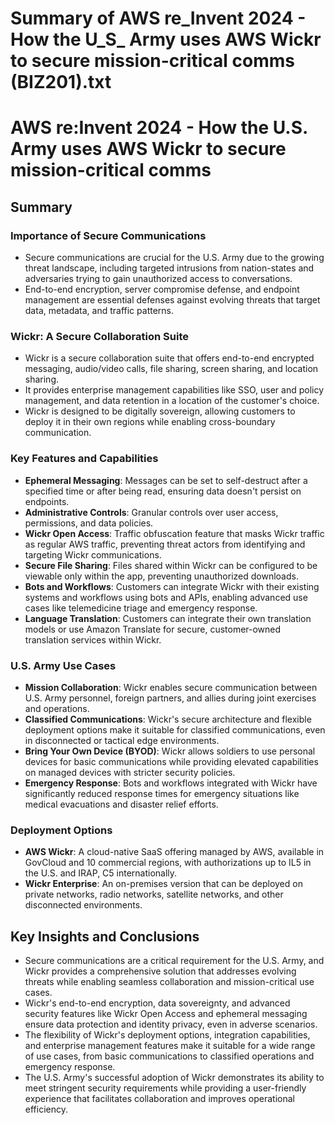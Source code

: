 # Summary of AWS re_Invent 2024 - How the U_S_ Army uses AWS Wickr to secure mission-critical comms (BIZ201).txt

# AWS re:Invent 2024 - How the U.S. Army uses AWS Wickr to secure mission-critical comms

## Summary

### Importance of Secure Communications

- Secure communications are crucial for the U.S. Army due to the growing threat landscape, including targeted intrusions from nation-states and adversaries trying to gain unauthorized access to conversations.
- End-to-end encryption, server compromise defense, and endpoint management are essential defenses against evolving threats that target data, metadata, and traffic patterns.

### Wickr: A Secure Collaboration Suite

- Wickr is a secure collaboration suite that offers end-to-end encrypted messaging, audio/video calls, file sharing, screen sharing, and location sharing.
- It provides enterprise management capabilities like SSO, user and policy management, and data retention in a location of the customer's choice.
- Wickr is designed to be digitally sovereign, allowing customers to deploy it in their own regions while enabling cross-boundary communication.

### Key Features and Capabilities

- **Ephemeral Messaging**: Messages can be set to self-destruct after a specified time or after being read, ensuring data doesn't persist on endpoints.
- **Administrative Controls**: Granular controls over user access, permissions, and data policies.
- **Wickr Open Access**: Traffic obfuscation feature that masks Wickr traffic as regular AWS traffic, preventing threat actors from identifying and targeting Wickr communications.
- **Secure File Sharing**: Files shared within Wickr can be configured to be viewable only within the app, preventing unauthorized downloads.
- **Bots and Workflows**: Customers can integrate Wickr with their existing systems and workflows using bots and APIs, enabling advanced use cases like telemedicine triage and emergency response.
- **Language Translation**: Customers can integrate their own translation models or use Amazon Translate for secure, customer-owned translation services within Wickr.

### U.S. Army Use Cases

- **Mission Collaboration**: Wickr enables secure communication between U.S. Army personnel, foreign partners, and allies during joint exercises and operations.
- **Classified Communications**: Wickr's secure architecture and flexible deployment options make it suitable for classified communications, even in disconnected or tactical edge environments.
- **Bring Your Own Device (BYOD)**: Wickr allows soldiers to use personal devices for basic communications while providing elevated capabilities on managed devices with stricter security policies.
- **Emergency Response**: Bots and workflows integrated with Wickr have significantly reduced response times for emergency situations like medical evacuations and disaster relief efforts.

### Deployment Options

- **AWS Wickr**: A cloud-native SaaS offering managed by AWS, available in GovCloud and 10 commercial regions, with authorizations up to IL5 in the U.S. and IRAP, C5 internationally.
- **Wickr Enterprise**: An on-premises version that can be deployed on private networks, radio networks, satellite networks, and other disconnected environments.

## Key Insights and Conclusions

- Secure communications are a critical requirement for the U.S. Army, and Wickr provides a comprehensive solution that addresses evolving threats while enabling seamless collaboration and mission-critical use cases.
- Wickr's end-to-end encryption, data sovereignty, and advanced security features like Wickr Open Access and ephemeral messaging ensure data protection and identity privacy, even in adverse scenarios.
- The flexibility of Wickr's deployment options, integration capabilities, and enterprise management features make it suitable for a wide range of use cases, from basic communications to classified operations and emergency response.
- The U.S. Army's successful adoption of Wickr demonstrates its ability to meet stringent security requirements while providing a user-friendly experience that facilitates collaboration and improves operational efficiency.
